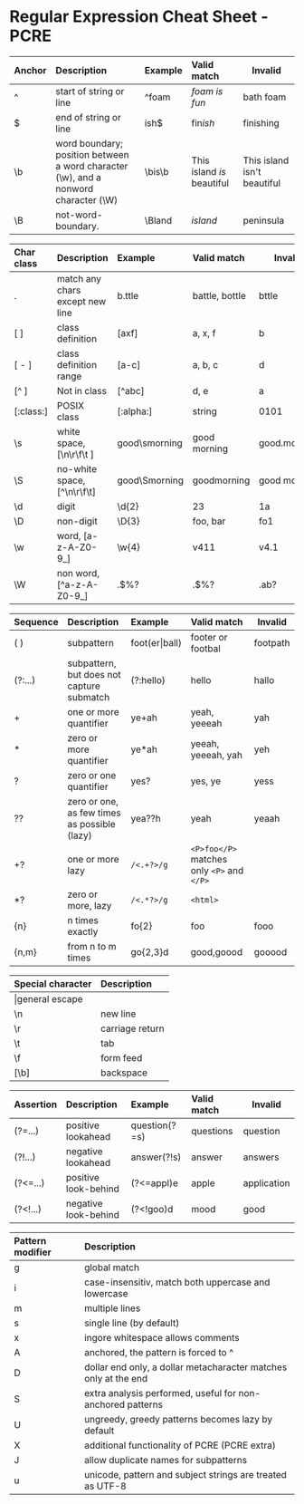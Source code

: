 # Regular Expression Cheat Sheet - PCRE 

|Anchor|Description|Example|Valid match|Invalid|
:---|:---|:---|:---|---
^|start of string or line|^foam|*foam is fun*|bath foam|
$|end of string or line|ish$|fin*ish*|finishing|
\b|word boundary; position between a word character (\w), and a nonword character (\W)|\bis\b|This island *is* beautiful|This island isn't beautiful
\B|not-word-boundary.|\Bland|*island*|peninsula

|Char class|Description|Example|Valid match|Invalid|
:---|:---|:---|:---|---
.|match any chars except new line|b.ttle|battle, bottle| bttle
[ ]|class definition|[axf]|a, x, f|b
[ - ]|class definition range|[a-c]|a, b, c|d
[^ ]|Not in class|[^abc]|d, e| a
[:class:]|POSIX class|[:alpha:]|string|0101
\s|white space, [\n\r\f\t ]|good\smorning|good morning|good.morning
\S|no-white space, [^\n\r\f\t]|good\Smorning|goodmorning|good morning
\d| digit|\d{2}|23|1a
\D| non-digit|\D{3}|foo, bar|fo1
\w| word, [a-z-A-Z0-9_]|\w{4}|v411|v4.1
\W|non word, [^a-z-A-Z0-9_]|.$%?|.$%?|.ab?

|Sequence|Description|Example|Valid match|Invalid|
:---|:---|:---|:---|---
( )| subpattern |foot(er\|ball)|footer or footbal|footpath
(?:...)|subpattern, but does not capture submatch|(?:hello)|hello|hallo
+| one or more quantifier|ye+ah|yeah, yeeeah|yah  
*| zero or more quantifier|ye*ah|yeeah, yeeeah, yah|yeh 
?| zero or one quantifier|yes?|yes, ye|yess  
??| zero or one, as few times as possible (lazy)|yea??h|yeah|yeaah|
+?| one or more  lazy |`/<.+?>/g`|`<P>foo</P>` matches only `<P>` and `</P>`|  
*?| zero or more, lazy|`/<.*?>/g`|`<html>`|
{n}|n times exactly|fo{2}|foo|fooo
{n,m}|from n to m times|go{2,3}d|good,goood|gooood

|Special character|Description
:---|:---
\\|general escape|
\n|new line|
\r|carriage return|
\t|tab|
\f|form feed|
[\b]|backspace|

|Assertion|Description|Example|Valid match|Invalid|
:---|:---|:---|:---|---
(?=...)|positive lookahead|question(?=s)|questions|question
(?!...)|negative lookahead|answer(?!s)|answer| answers
(?<=...)|positive look-behind|(?<=appl)e|apple|application
(?<!...)|negative look-behind|(?<!goo)d|mood|good

|Pattern modifier|Description|
:---|:---
g| global match
i| case-insensitiv, match both uppercase and lowercase
m| multiple lines
s| single line (by default)
x| ingore whitespace allows comments
A| anchored, the pattern is forced to ^
D| dollar end only, a dollar metacharacter matches only at the end 
S| extra analysis performed, useful for non-anchored patterns
U| ungreedy, greedy patterns becomes lazy by default
X| additional functionality of PCRE (PCRE extra)
J| allow duplicate names for subpatterns
u| unicode, pattern and subject strings are treated as UTF-8
